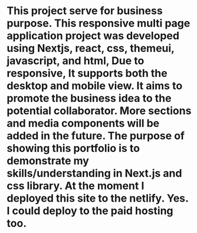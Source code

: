 # This project serve for business purpose. This responsive multi page application project was developed using Nextjs, react, css, themeui, javascript, and html,  Due to responsive, It supports both the desktop and mobile view. It aims to promote the business idea to the potential collaborator. More sections and media components will be added in the future. The purpose of showing this portfolio is to demonstrate my skills/understanding in Next.js and css library.  At the moment I deployed this site to the netlify. Yes. I could deploy to the paid hosting too. 
